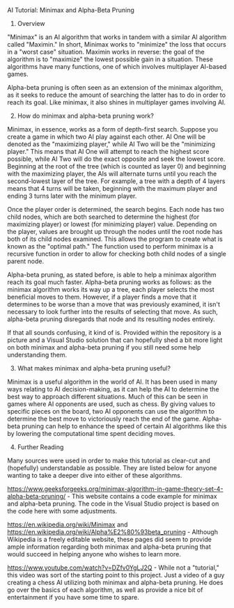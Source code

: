 AI Tutorial: Minimax and Alpha-Beta Pruning

1. Overview

"Minimax" is an AI algorithm that works in tandem with a similar AI algorithm called "Maximin." In short, Minimax works to "minimize" the loss that occurs in a "worst case" situation. Maximin works in reverse: the goal of the algorithm is to "maximize" the lowest possible gain in a situation. These algorithms have many functions, one of which involves multiplayer AI-based games.

Alpha-beta pruning is often seen as an extension of the minimax algorithm, as it seeks to reduce the amount of searching the latter has to do in order to reach its goal. Like minimax, it also shines in multiplayer games involving AI.

2. How do minimax and alpha-beta pruning work?

Minimax, in essence, works as a form of depth-first search. Suppose you create a game in which two AI play against each other. AI One will be denoted as the "maximizing player," while AI Two will be the "minimizing player." This means that AI One will attempt to reach the highest score possible, while AI Two will do the exact opposite and seek the lowest score. Beginning at the root of the tree (which is counted as layer 0) and beginning with the maximizing player, the AIs will alternate turns until you reach the second-lowest layer of the tree. For example, a tree with a depth of 4 layers means that 4 turns will be taken, beginning with the maximum player and ending 3 turns later with the minimum player.

Once the player order is determined, the search begins. Each node has two child nodes, which are both searched to determine the highest (for maximizing player) or lowest (for minimizing player) value. Depending on the player, values are brought up through the nodes until the root node has both of its child nodes examined. This allows the program to create what is known as the "optimal path." The function used to perform minimax is a recursive function in order to allow for checking both child nodes of a single parent node.

Alpha-beta pruning, as stated before, is able to help a minimax algorithm reach its goal much faster. Alpha-beta pruning works as follows: as the minimax algorithm works its way up a tree, each player selects the most beneficial moves to them. However, if a player finds a move that it determines to be worse than a move that was previously examined, it isn't necessary to look further into the results of selecting that move. As such, alpha-beta pruning disregards that node and its resulting nodes entirely.

If that all sounds confusing, it kind of is. Provided within the repository is a picture and a Visual Studio solution that can hopefully shed a bit more light on both minimax and alpha-beta pruning if you still need some help understanding them.

3. What makes minimax and alpha-beta pruning useful?

Minimax is a useful algorithm in the world of AI. It has been used in many ways relating to AI decision-making, as it can help the AI to determine the best way to approach different situations. Much of this can be seen in games where AI opponents are used, such as chess. By giving values to specific pieces on the board, two AI opponents can use the algorithm to determine the best move to victoriously reach the end of the game. Alpha-beta pruning can help to enhance the speed of certain AI algorithms like this by lowering the computational time spent deciding moves.

4. Further Reading

Many sources were used in order to make this tutorial as clear-cut and (hopefully) understandable as possible. They are listed below for anyone wanting to take a deeper dive into either of these algorithms.

https://www.geeksforgeeks.org/minimax-algorithm-in-game-theory-set-4-alpha-beta-pruning/ - This website contains a code example for minimax and alpha-beta pruning. The code in the Visual Studio project is based on the code here with some adjustments.

https://en.wikipedia.org/wiki/Minimax and https://en.wikipedia.org/wiki/Alpha%E2%80%93beta_pruning - Although Wikipedia is a freely editable website, these pages did seem to provide ample information regarding both minimax and alpha-beta pruning that would succeed in helping anyone who wishes to learn more.

https://www.youtube.com/watch?v=DZfv0YgLJ2Q - While not a "tutorial," this video was sort of the starting point to this project. Just a video of a guy creating a chess AI utilizing both minimax and alpha-beta pruning. He does go over the basics of each algorithm, as well as provide a nice bit of entertainment if you have some time to spare.
